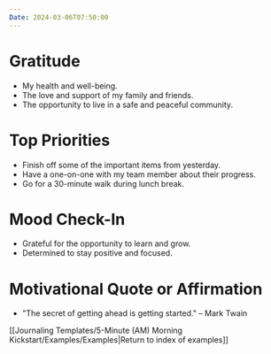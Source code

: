 ```yaml
---
Date: 2024-03-06T07:50:00
---
```


# Gratitude

- My health and well-being.
- The love and support of my family and friends.
- The opportunity to live in a safe and peaceful community.

# Top Priorities

- Finish off some of the important items from yesterday.
- Have a one-on-one with my team member about their progress.
- Go for a 30-minute walk during lunch break.

# Mood Check-In

- Grateful for the opportunity to learn and grow.
- Determined to stay positive and focused.

# Motivational Quote or Affirmation

- "The secret of getting ahead is getting started." – Mark Twain

[[Journaling Templates/5-Minute (AM) Morning Kickstart/Examples/Examples|Return to index of examples]]